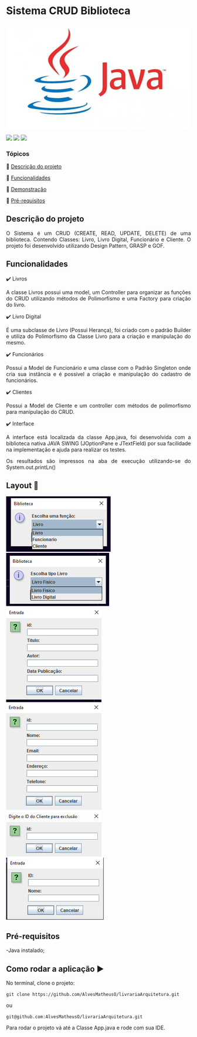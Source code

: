 <h1>Sistema CRUD Biblioteca</h1> 

<p align="center">

![Alt text](img/image-6.png)
  
  <img src="http://img.shields.io/static/v1?label=TESTES&message=%3E100&color=GREEN&style=for-the-badge"/>
   <img src="http://img.shields.io/static/v1?label=STATUS&message=EM%20DESENVOLVIMENTO&color=RED&style=for-the-badge"/>
   <img src="http://img.shields.io/static/v1?label=STATUS&message=CONCLUIDO&color=GREEN&style=for-the-badge"/>
</p>


### Tópicos 

:small_blue_diamond: [Descrição do projeto](#descrição-do-projeto)

:small_blue_diamond: [Funcionalidades](#funcionalidades)

:small_blue_diamond: [Demonstração](#deploy-da-aplicação-dash)

:small_blue_diamond: [Pré-requisitos](#pré-requisitos)



## Descrição do projeto 

<p align="justify">
  O Sistema é um CRUD (CREATE, READ, UPDATE, DELETE) de uma biblioteca. Contendo Classes: Livro, Livro Digital, Funcionário e Cliente. O projeto foi desenvolvido utilizando Design Pattern, GRASP e GOF. 
</p>

## Funcionalidades

:heavy_check_mark: Livros
<p align="justify">
A classe Livros possui uma model, um Controller para organizar as funções do CRUD utilizando métodos de Polimorfismo e uma Factory para criação do livro. 
</p>

:heavy_check_mark: Livro Digital
<p align="justify">
É uma subclasse de Livro (Possui Herança), foi criado com o padrão Builder e utiliza do Polimorfismo da Classe Livro para a criação e manipulação do mesmo. 
</p>

:heavy_check_mark: Funcionários
<p align="justify">
Possui a Model de Funcionário e uma classe com o Padrão Singleton onde cria sua instância e é possivel a criação e manipulação do cadastro de funcionários.
</p>

:heavy_check_mark: Clientes
<p align="justify">
Possui a Model de Cliente e um controller com métodos de polimorfismo para manipulação do CRUD. 
</p>

:heavy_check_mark: Interface 
<p align="justify">
A interface está localizada da classe App.java, foi desenvolvida com a biblioteca nativa JAVA SWING (JOptionPane e JTextField) por sua facilidade na implementação e ajuda para realizar os testes.
</p>
<p align="justify">
Os resultados são impressos na aba de execução utilizando-se do System.out.printLn()
</p>



## Layout :dash:

![tela-inicial](img/image.png)
![tipo-livro](img/image-1.png)
![entrada](img/image-2.png)
![cliente](img/image-3.png)
![exclusaoCliente](img/image-4.png)
![Funcionario](img/image-5.png)

## Pré-requisitos
-Java instalado;

## Como rodar a aplicação :arrow_forward:

No terminal, clone o projeto: 

```
git clone https://github.com/AlvesMatheusO/livrariaArquitetura.git
```

ou

```
git@github.com:AlvesMatheusO/livrariaArquitetura.git
```

Para rodar o projeto vá até a Classe App.java e rode com sua IDE.

